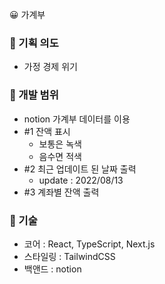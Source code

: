 😀 가계부

### 📍 기획 의도

- 가정 경제 위기

### 📍 개발 범위

- notion 가계부 데이터를 이용
- #1 잔액 표시
  - 보통은 녹색
  - 음수면 적색
- #2 최근 업데이트 된 날짜 출력
  - update : 2022/08/13
- #3 계좌별 잔액 출력

### 📍 기술

- 코어 : React, TypeScript, Next.js
- 스타일링 : TailwindCSS
- 백앤드 : notion
